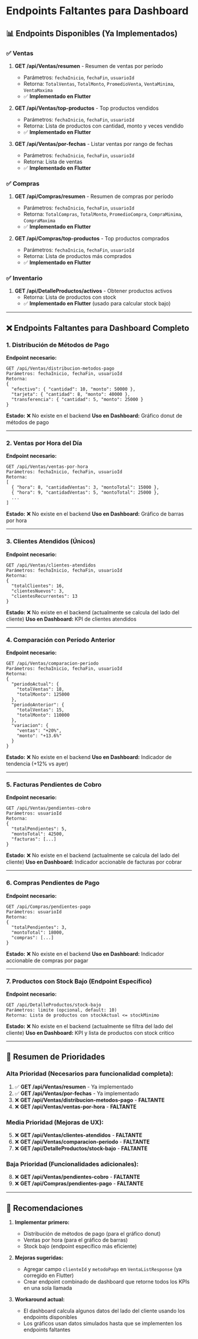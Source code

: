 # Endpoints Faltantes para Dashboard

## 📊 Endpoints Disponibles (Ya Implementados)

### ✅ Ventas
1. **GET /api/Ventas/resumen** - Resumen de ventas por período
   - Parámetros: `fechaInicio`, `fechaFin`, `usuarioId`
   - Retorna: `TotalVentas`, `TotalMonto`, `PromedioVenta`, `VentaMinima`, `VentaMaxima`
   - ✅ **Implementado en Flutter**

2. **GET /api/Ventas/top-productos** - Top productos vendidos
   - Parámetros: `fechaInicio`, `fechaFin`, `usuarioId`
   - Retorna: Lista de productos con cantidad, monto y veces vendido
   - ✅ **Implementado en Flutter**

3. **GET /api/Ventas/por-fechas** - Listar ventas por rango de fechas
   - Parámetros: `fechaInicio`, `fechaFin`, `usuarioId`
   - Retorna: Lista de ventas
   - ✅ **Implementado en Flutter**

### ✅ Compras
1. **GET /api/Compras/resumen** - Resumen de compras por período
   - Parámetros: `fechaInicio`, `fechaFin`, `usuarioId`
   - Retorna: `TotalCompras`, `TotalMonto`, `PromedioCompra`, `CompraMinima`, `CompraMaxima`
   - ✅ **Implementado en Flutter**

2. **GET /api/Compras/top-productos** - Top productos comprados
   - Parámetros: `fechaInicio`, `fechaFin`, `usuarioId`
   - Retorna: Lista de productos más comprados
   - ✅ **Implementado en Flutter**

### ✅ Inventario
1. **GET /api/DetalleProductos/activos** - Obtener productos activos
   - Retorna: Lista de productos con stock
   - ✅ **Implementado en Flutter** (usado para calcular stock bajo)

---

## ❌ Endpoints Faltantes para Dashboard Completo

### 1. Distribución de Métodos de Pago
**Endpoint necesario:**
```
GET /api/Ventas/distribucion-metodos-pago
Parámetros: fechaInicio, fechaFin, usuarioId
Retorna: 
{
  "efectivo": { "cantidad": 10, "monto": 50000 },
  "tarjeta": { "cantidad": 8, "monto": 40000 },
  "transferencia": { "cantidad": 5, "monto": 25000 }
}
```
**Estado:** ❌ No existe en el backend
**Uso en Dashboard:** Gráfico donut de métodos de pago

---

### 2. Ventas por Hora del Día
**Endpoint necesario:**
```
GET /api/Ventas/ventas-por-hora
Parámetros: fechaInicio, fechaFin, usuarioId
Retorna: 
[
  { "hora": 8, "cantidadVentas": 3, "montoTotal": 15000 },
  { "hora": 9, "cantidadVentas": 5, "montoTotal": 25000 },
  ...
]
```
**Estado:** ❌ No existe en el backend
**Uso en Dashboard:** Gráfico de barras por hora

---

### 3. Clientes Atendidos (Únicos)
**Endpoint necesario:**
```
GET /api/Ventas/clientes-atendidos
Parámetros: fechaInicio, fechaFin, usuarioId
Retorna: 
{
  "totalClientes": 16,
  "clientesNuevos": 3,
  "clientesRecurrentes": 13
}
```
**Estado:** ❌ No existe en el backend (actualmente se calcula del lado del cliente)
**Uso en Dashboard:** KPI de clientes atendidos

---

### 4. Comparación con Período Anterior
**Endpoint necesario:**
```
GET /api/Ventas/comparacion-periodo
Parámetros: fechaInicio, fechaFin, usuarioId
Retorna: 
{
  "periodoActual": {
    "totalVentas": 18,
    "totalMonto": 125000
  },
  "periodoAnterior": {
    "totalVentas": 15,
    "totalMonto": 110000
  },
  "variacion": {
    "ventas": "+20%",
    "monto": "+13.6%"
  }
}
```
**Estado:** ❌ No existe en el backend
**Uso en Dashboard:** Indicador de tendencia (+12% vs ayer)

---

### 5. Facturas Pendientes de Cobro
**Endpoint necesario:**
```
GET /api/Ventas/pendientes-cobro
Parámetros: usuarioId
Retorna: 
{
  "totalPendientes": 5,
  "montoTotal": 42500,
  "facturas": [...]
}
```
**Estado:** ❌ No existe en el backend (actualmente se calcula del lado del cliente)
**Uso en Dashboard:** Indicador accionable de facturas por cobrar

---

### 6. Compras Pendientes de Pago
**Endpoint necesario:**
```
GET /api/Compras/pendientes-pago
Parámetros: usuarioId
Retorna: 
{
  "totalPendientes": 3,
  "montoTotal": 18000,
  "compras": [...]
}
```
**Estado:** ❌ No existe en el backend
**Uso en Dashboard:** Indicador accionable de compras por pagar

---

### 7. Productos con Stock Bajo (Endpoint Específico)
**Endpoint necesario:**
```
GET /api/DetalleProductos/stock-bajo
Parámetros: limite (opcional, default: 10)
Retorna: Lista de productos con stockActual <= stockMinimo
```
**Estado:** ❌ No existe en el backend (actualmente se filtra del lado del cliente)
**Uso en Dashboard:** KPI y lista de productos con stock crítico

---

## 📝 Resumen de Prioridades

### Alta Prioridad (Necesarios para funcionalidad completa):
1. ✅ **GET /api/Ventas/resumen** - Ya implementado
2. ✅ **GET /api/Ventas/por-fechas** - Ya implementado
3. ❌ **GET /api/Ventas/distribucion-metodos-pago** - **FALTANTE**
4. ❌ **GET /api/Ventas/ventas-por-hora** - **FALTANTE**

### Media Prioridad (Mejoras de UX):
5. ❌ **GET /api/Ventas/clientes-atendidos** - **FALTANTE**
6. ❌ **GET /api/Ventas/comparacion-periodo** - **FALTANTE**
7. ❌ **GET /api/DetalleProductos/stock-bajo** - **FALTANTE**

### Baja Prioridad (Funcionalidades adicionales):
8. ❌ **GET /api/Ventas/pendientes-cobro** - **FALTANTE**
9. ❌ **GET /api/Compras/pendientes-pago** - **FALTANTE**

---

## 🎯 Recomendaciones

1. **Implementar primero:**
   - Distribución de métodos de pago (para el gráfico donut)
   - Ventas por hora (para el gráfico de barras)
   - Stock bajo (endpoint específico más eficiente)

2. **Mejoras sugeridas:**
   - Agregar campo `clienteId` y `metodoPago` en `VentaListResponse` (ya corregido en Flutter)
   - Crear endpoint combinado de dashboard que retorne todos los KPIs en una sola llamada

3. **Workaround actual:**
   - El dashboard calcula algunos datos del lado del cliente usando los endpoints disponibles
   - Los gráficos usan datos simulados hasta que se implementen los endpoints faltantes


